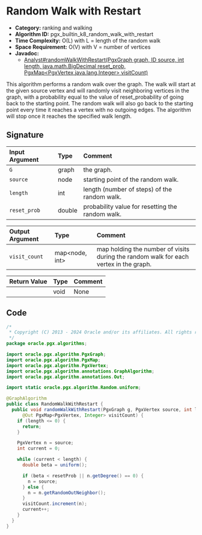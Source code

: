 # Random Walk with Restart

- **Category:** ranking and walking
- **Algorithm ID:** pgx_builtin_k8_random_walk_with_restart
- **Time Complexity:** O(L) with L = length of the random walk
- **Space Requirement:** O(V) with V = number of vertices
- **Javadoc:**
  - [Analyst#randomWalkWithRestart(PgxGraph graph, ID source, int length, java.math.BigDecimal reset_prob, PgxMap<PgxVertex<ID>,java.lang.Integer> visitCount)](https://docs.oracle.com/en/database/oracle/property-graph/24.3/spgjv/oracle/pgx/api/Analyst.html#randomWalkWithRestart-oracle.pgx.api.PgxGraph-ID-int-java.math.BigDecimal-oracle.pgx.api.PgxMap-)

This algorithm performs a random walk over the graph. The walk will start at the given source vertex and will randomly visit neighboring vertices in the graph, with a probability equal to the value of reset_probability of going back to the starting point. The random walk will also go back to the starting point every time it reaches a vertex with no outgoing edges. The algorithm will stop once it reaches the specified walk length.

## Signature

| Input Argument | Type | Comment |
| :--- | :--- | :--- |
| `G` | graph | the graph. |
| `source` | node | starting point of the random walk. |
| `length` | int | length (number of steps) of the random walk. |
| `reset_prob` | double | probability value for resetting the random walk. |

| Output Argument | Type | Comment |
| :--- | :--- | :--- |
| `visit_count` | map<node, int> | map holding the number of visits during the random walk for each vertex in the graph. |

| Return Value | Type | Comment |
| :--- | :--- | :--- |
| | void | None |

## Code

```java
/*
 * Copyright (C) 2013 - 2024 Oracle and/or its affiliates. All rights reserved.
 */
package oracle.pgx.algorithms;

import oracle.pgx.algorithm.PgxGraph;
import oracle.pgx.algorithm.PgxMap;
import oracle.pgx.algorithm.PgxVertex;
import oracle.pgx.algorithm.annotations.GraphAlgorithm;
import oracle.pgx.algorithm.annotations.Out;

import static oracle.pgx.algorithm.Random.uniform;

@GraphAlgorithm
public class RandomWalkWithRestart {
  public void randomWalkWithRestart(PgxGraph g, PgxVertex source, int length, double resetProb,
      @Out PgxMap<PgxVertex, Integer> visitCount) {
    if (length <= 0) {
      return;
    }

    PgxVertex n = source;
    int current = 0;

    while (current < length) {
      double beta = uniform();

      if (beta < resetProb || n.getDegree() == 0) {
        n = source;
      } else {
        n = n.getRandomOutNeighbor();
      }
      visitCount.increment(n);
      current++;
    }
  }
}
```
